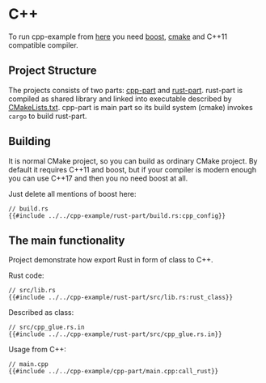 # C++

To run cpp-example from [here](https://github.com/Dushistov/rust_swig/tree/master/cpp-example) you
need [boost](https://www.boost.org/), [cmake](https://cmake.org/) and C++11 compatible compiler.

## Project Structure

The projects consists of two parts: [cpp-part](https://github.com/Dushistov/rust_swig/tree/master/cpp-example/cpp-part)
and [rust-part](https://github.com/Dushistov/rust_swig/tree/master/cpp-example/rust-part).
rust-part is compiled as shared library and linked into executable
described by [CMakeLists.txt](https://github.com/Dushistov/rust_swig/tree/master/cpp-example/cpp-part/CMakeLists.txt).
cpp-part is main part so its build system (cmake) invokes `cargo` to build rust-part.

## Building

It is normal CMake project, so you can build as ordinary CMake project.
By default it requires C++11 and boost, but if your compiler is modern enough
you can use C++17 and then you no need boost at all.

Just delete all mentions of boost here:

```rust,no_run,noplaypen
// build.rs
{{#include ../../cpp-example/rust-part/build.rs:cpp_config}}
```
## The main functionality

Project demonstrate how export Rust in form of class to C++.

Rust code:

```rust,no_run,noplaypen
// src/lib.rs
{{#include ../../cpp-example/rust-part/src/lib.rs:rust_class}}
```

Described as class:

```rust,no_run,noplaypen
// src/cpp_glue.rs.in
{{#include ../../cpp-example/rust-part/src/cpp_glue.rs.in}}
```


Usage from C++:

```c++,no_run,noplaypen
// main.cpp
{{#include ../../cpp-example/cpp-part/main.cpp:call_rust}}
```
